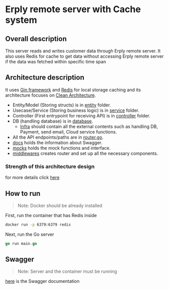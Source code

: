
# Erply remote server with Cache system

## Overall description
This server reads and writes customer data through Erply remote server. 
It also uses Redis for cache to get data without accessing Erply remote 
server if the data was fetched within specific time span

## Architecture description
It uses [Gin framework](https://github.com/gin-gonic/gin) and [Redis](https://github.com/go-redis/redis) for local storage caching and 
its architecture focuses on [Clean Architecture](https://blog.cleancoder.com/uncle-bob/2012/08/13/the-clean-architecture.html). <br />

- Entity/Model (Storing structs) is in [entity](https://github.com/canigetyourwhatwhat/cloud_base_customer_management/tree/main/entity) folder.
- Usecase/Service (Storing business logic) is in [service](https://github.com/canigetyourwhatwhat/cloud_base_customer_management/tree/main/service) folder.
- Controller (First entrypoint for receiving API) is in [controller](https://github.com/canigetyourwhatwhat/cloud_base_customer_management/tree/main/controllers) folder.
- DB (handling database) is in [database](https://github.com/canigetyourwhatwhat/cloud_base_customer_management/tree/main/infra/database).
  - [Infra](https://github.com/canigetyourwhatwhat/cloud_base_customer_management/tree/main/infra) should contain all the external contents such as handling DB, Payment, send email, Cloud service functions.
- All the API endpoints/paths are in [router.go](https://github.com/canigetyourwhatwhat/cloud_base_customer_management/blob/main/middlewares/router.go).
- [docs](https://github.com/canigetyourwhatwhat/cloud_base_customer_management/tree/main/docs) holds the information about Swagger.
- [mocks](https://github.com/canigetyourwhatwhat/cloud_base_customer_management/tree/main/mocks) holds the mock functions and interface.
- [middlewares](https://github.com/canigetyourwhatwhat/cloud_base_customer_management/tree/main/middlewares) creates router and set up all the necessary components.

### Strength of this architecture design
for more details click [here](https://github.com/canigetyourwhatwhat/cloud_base_customer_management/blob/main/docs/structure.md)

## How to run
> Note: Docker should be already installed

First, run the container that has Redis inside
```sh
docker run -p 6379:6379 redis
```

Next, run the Go server
```go
go run main.go
```

## Swagger 
> Note: Server and the container must be running 

[here](http://localhost:9000/swagger/index.html) is the Swagger documentation


